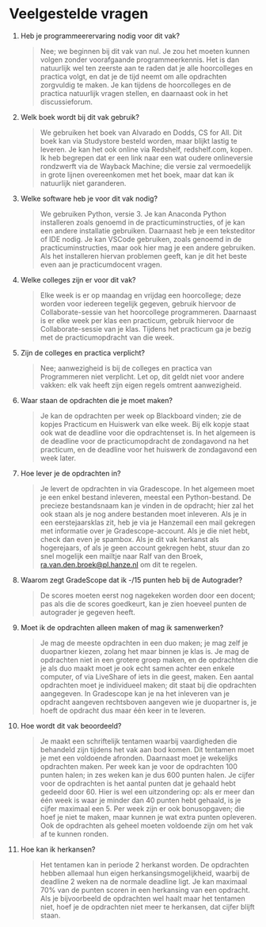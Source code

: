 # Veelgestelde vragen

1.  Heb je programmeerervaring nodig voor dit vak?

    > Nee; we beginnen bij dit vak van nul. Je zou het moeten kunnen volgen zonder voorafgaande programmeerkennis. Het is dan natuurlijk wel ten zeerste aan te raden dat je alle hoorcolleges en practica volgt, en dat je de tijd neemt om alle opdrachten zorgvuldig te maken. Je kan tijdens de hoorcolleges en de practica natuurlijk vragen stellen, en daarnaast ook in het discussieforum.

2.  Welk boek wordt bij dit vak gebruik?

    > We gebruiken het boek van Alvarado en Dodds, CS for All. Dit boek kan via Studystore besteld worden, maar blijkt lastig te leveren. Je kan het ook online via Redshelf, redshelf.com, kopen. Ik heb begrepen dat er een link naar een wat oudere onlineversie rondzwerft via de Wayback Machine; die versie zal vermoedelijk in grote lijnen overeenkomen met het boek, maar dat kan ik natuurlijk niet garanderen.

3.  Welke software heb je voor dit vak nodig?

    > We gebruiken Python, versie 3. Je kan Anaconda Python installeren zoals genoemd in de practicuminstructies, of je kan een andere installatie gebruiken. Daarnaast heb je een teksteditor of IDE nodig. Je kan VSCode gebruiken, zoals genoemd in de practicuminstructies, maar ook hier mag je een andere gebruiken. Als het installeren hiervan problemen geeft, kan je dit het beste even aan je practicumdocent vragen.

4.  Welke colleges zijn er voor dit vak?

    > Elke week is er op maandag en vrijdag een hoorcollege; deze worden voor iedereen tegelijk gegeven, gebruik hiervoor de Collaborate-sessie van het hoorcollege programmeren. Daarnaast is er elke week per klas een practicum, gebruik hiervoor de Collaborate-sessie van je klas. Tijdens het practicum ga je bezig met de practicumopdracht van die week.

5.  Zijn de colleges en practica verplicht?

    > Nee; aanwezigheid is bij de colleges en practica van Programmeren niet verplicht. Let op, dit geldt niet voor andere vakken: elk vak heeft zijn eigen regels omtrent aanwezigheid.

6.  Waar staan de opdrachten die je moet maken?

    > Je kan de opdrachten per week op Blackboard vinden; zie de kopjes Practicum en Huiswerk van elke week. Bij elk kopje staat ook wat de deadline voor die opdrachtenset is. In het algemeen is de deadline voor de practicumopdracht de zondagavond na het practicum, en de deadline voor het huiswerk de zondagavond een week later.

7.  Hoe lever je de opdrachten in?

    > Je levert de opdrachten in via Gradescope. In het algemeen moet je een enkel bestand inleveren, meestal een Python-bestand. De precieze bestandsnaam kan je vinden in de opdracht; hier zal het ook staan als je nog andere bestanden moet inleveren. Als je in een eerstejaarsklas zit, heb je via je Hanzemail een mail gekregen met informatie over je Gradescope-account. Als je die niet hebt, check dan even je spambox. Als je dit vak herkanst als hogerejaars, of als je geen account gekregen hebt, stuur dan zo snel mogelijk een mailtje naar Ralf van den Broek, ra.van.den.broek@pl.hanze.nl om dit te regelen.

8.  Waarom zegt GradeScope dat ik -/15 punten heb bij de Autograder?

    > De scores moeten eerst nog nagekeken worden door een docent; pas als die de scores goedkeurt, kan je zien hoeveel punten de autograder je gegeven heeft.

9.  Moet ik de opdrachten alleen maken of mag ik samenwerken?

    > Je mag de meeste opdrachten in een duo maken; je mag zelf je duopartner kiezen, zolang het maar binnen je klas is. Je mag de opdrachten niet in een grotere groep maken, en de opdrachten die je als duo maakt moet je ook echt samen achter een enkele computer, of via LiveShare of iets in die geest, maken. Een aantal opdrachten moet je individueel maken; dit staat bij die opdrachten aangegeven. In Gradescope kan je na het inleveren van je opdracht aangeven rechtsboven aangeven wie je duopartner is, je hoeft de opdracht dus maar één keer in te leveren.

10. Hoe wordt dit vak beoordeeld?

    > Je maakt een schriftelijk tentamen waarbij vaardigheden die behandeld zijn tijdens het vak aan bod komen. Dit tentamen moet je met een voldoende afronden. Daarnaast moet je wekelijks opdrachten maken. Per week kan je voor de opdrachten 100 punten halen; in zes weken kan je dus 600 punten halen. Je cijfer voor de opdrachten is het aantal punten dat je gehaald hebt gedeeld door 60. Hier is wel een uitzondering op: als er meer dan één week is waar je minder dan 40 punten hebt gehaald, is je cijfer maximaal een 5. Per week zijn er ook bonusopgaven; die hoef je niet te maken, maar kunnen je wat extra punten opleveren. Ook de opdrachten als geheel moeten voldoende zijn om het vak af te kunnen ronden.

11. Hoe kan ik herkansen?

    > Het tentamen kan in periode 2 herkanst worden. De opdrachten hebben allemaal hun eigen herkansingsmogelijkheid, waarbij de deadline 2 weken na de normale deadline ligt. Je kan maximaal 70% van de punten scoren in een herkansing van een opdracht. Als je bijvoorbeeld de opdrachten wel haalt maar het tentamen niet, hoef je de opdrachten niet meer te herkansen, dat cijfer blijft staan.

